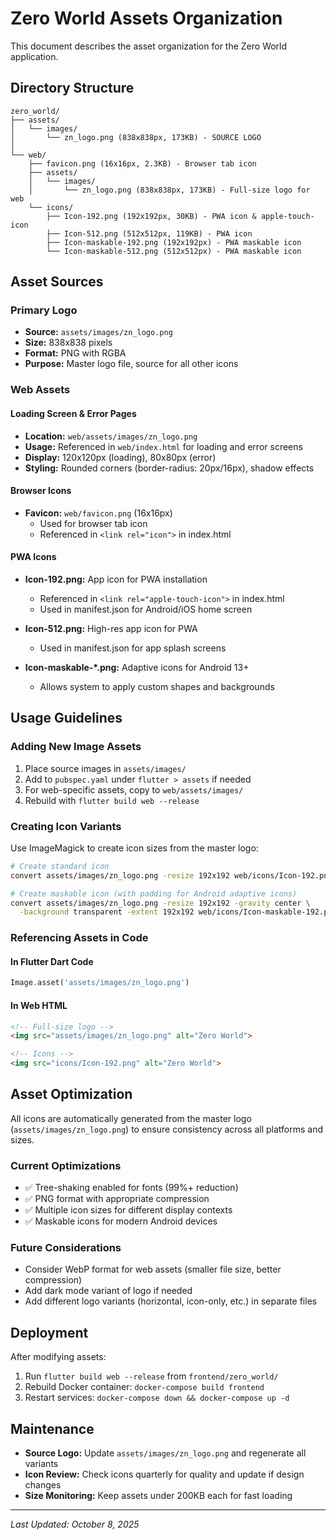 # Zero World Assets Organization

This document describes the asset organization for the Zero World application.

## Directory Structure

```
zero_world/
├── assets/
│   └── images/
│       └── zn_logo.png (838x838px, 173KB) - SOURCE LOGO
│
└── web/
    ├── favicon.png (16x16px, 2.3KB) - Browser tab icon
    ├── assets/
    │   └── images/
    │       └── zn_logo.png (838x838px, 173KB) - Full-size logo for web
    └── icons/
        ├── Icon-192.png (192x192px, 30KB) - PWA icon & apple-touch-icon
        ├── Icon-512.png (512x512px, 119KB) - PWA icon
        ├── Icon-maskable-192.png (192x192px) - PWA maskable icon
        └── Icon-maskable-512.png (512x512px) - PWA maskable icon
```

## Asset Sources

### Primary Logo
- **Source:** `assets/images/zn_logo.png`
- **Size:** 838x838 pixels
- **Format:** PNG with RGBA
- **Purpose:** Master logo file, source for all other icons

### Web Assets

#### Loading Screen & Error Pages
- **Location:** `web/assets/images/zn_logo.png`
- **Usage:** Referenced in `web/index.html` for loading and error screens
- **Display:** 120x120px (loading), 80x80px (error)
- **Styling:** Rounded corners (border-radius: 20px/16px), shadow effects

#### Browser Icons
- **Favicon:** `web/favicon.png` (16x16px)
  - Used for browser tab icon
  - Referenced in `<link rel="icon">` in index.html

#### PWA Icons
- **Icon-192.png:** App icon for PWA installation
  - Referenced in `<link rel="apple-touch-icon">` in index.html
  - Used in manifest.json for Android/iOS home screen
  
- **Icon-512.png:** High-res app icon for PWA
  - Used in manifest.json for app splash screens
  
- **Icon-maskable-*.png:** Adaptive icons for Android 13+
  - Allows system to apply custom shapes and backgrounds

## Usage Guidelines

### Adding New Image Assets
1. Place source images in `assets/images/`
2. Add to `pubspec.yaml` under `flutter > assets` if needed
3. For web-specific assets, copy to `web/assets/images/`
4. Rebuild with `flutter build web --release`

### Creating Icon Variants
Use ImageMagick to create icon sizes from the master logo:

```bash
# Create standard icon
convert assets/images/zn_logo.png -resize 192x192 web/icons/Icon-192.png

# Create maskable icon (with padding for Android adaptive icons)
convert assets/images/zn_logo.png -resize 192x192 -gravity center \
  -background transparent -extent 192x192 web/icons/Icon-maskable-192.png
```

### Referencing Assets in Code

#### In Flutter Dart Code
```dart
Image.asset('assets/images/zn_logo.png')
```

#### In Web HTML
```html
<!-- Full-size logo -->
<img src="assets/images/zn_logo.png" alt="Zero World">

<!-- Icons -->
<img src="icons/Icon-192.png" alt="Zero World">
```

## Asset Optimization

All icons are automatically generated from the master logo (`assets/images/zn_logo.png`) to ensure consistency across all platforms and sizes.

### Current Optimizations
- ✅ Tree-shaking enabled for fonts (99%+ reduction)
- ✅ PNG format with appropriate compression
- ✅ Multiple icon sizes for different display contexts
- ✅ Maskable icons for modern Android devices

### Future Considerations
- Consider WebP format for web assets (smaller file size, better compression)
- Add dark mode variant of logo if needed
- Add different logo variants (horizontal, icon-only, etc.) in separate files

## Deployment

After modifying assets:
1. Run `flutter build web --release` from `frontend/zero_world/`
2. Rebuild Docker container: `docker-compose build frontend`
3. Restart services: `docker-compose down && docker-compose up -d`

## Maintenance

- **Source Logo:** Update `assets/images/zn_logo.png` and regenerate all variants
- **Icon Review:** Check icons quarterly for quality and update if design changes
- **Size Monitoring:** Keep assets under 200KB each for fast loading

---
*Last Updated: October 8, 2025*
